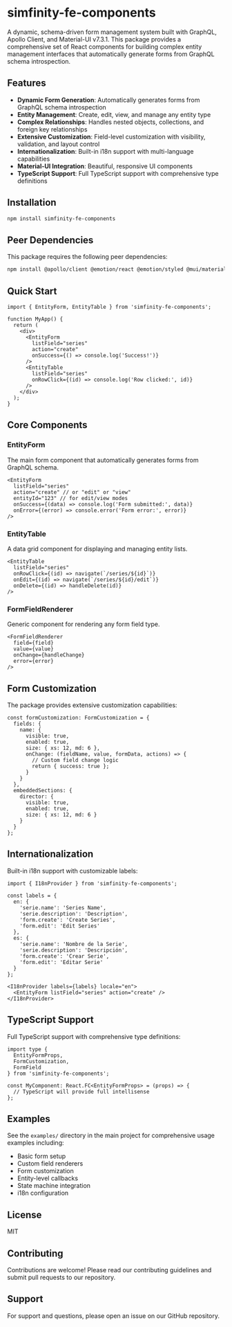 # simfinity-fe-components

A dynamic, schema-driven form management system built with GraphQL, Apollo Client, and Material-UI v7.3.1. This package provides a comprehensive set of React components for building complex entity management interfaces that automatically generate forms from GraphQL schema introspection.

## Features

- **Dynamic Form Generation**: Automatically generates forms from GraphQL schema introspection
- **Entity Management**: Create, edit, view, and manage any entity type
- **Complex Relationships**: Handles nested objects, collections, and foreign key relationships
- **Extensive Customization**: Field-level customization with visibility, validation, and layout control
- **Internationalization**: Built-in i18n support with multi-language capabilities
- **Material-UI Integration**: Beautiful, responsive UI components
- **TypeScript Support**: Full TypeScript support with comprehensive type definitions

## Installation

```bash
npm install simfinity-fe-components
```

## Peer Dependencies

This package requires the following peer dependencies:

```bash
npm install @apollo/client @emotion/react @emotion/styled @mui/material @mui/icons-material @mui/system @mui/x-data-grid graphql react react-dom
```

## Quick Start

```tsx
import { EntityForm, EntityTable } from 'simfinity-fe-components';

function MyApp() {
  return (
    <div>
      <EntityForm
        listField="series"
        action="create"
        onSuccess={() => console.log('Success!')}
      />
      <EntityTable
        listField="series"
        onRowClick={(id) => console.log('Row clicked:', id)}
      />
    </div>
  );
}
```

## Core Components

### EntityForm
The main form component that automatically generates forms from GraphQL schema.

```tsx
<EntityForm
  listField="series"
  action="create" // or "edit" or "view"
  entityId="123" // for edit/view modes
  onSuccess={(data) => console.log('Form submitted:', data)}
  onError={(error) => console.error('Form error:', error)}
/>
```

### EntityTable
A data grid component for displaying and managing entity lists.

```tsx
<EntityTable
  listField="series"
  onRowClick={(id) => navigate(`/series/${id}`)}
  onEdit={(id) => navigate(`/series/${id}/edit`)}
  onDelete={(id) => handleDelete(id)}
/>
```

### FormFieldRenderer
Generic component for rendering any form field type.

```tsx
<FormFieldRenderer
  field={field}
  value={value}
  onChange={handleChange}
  error={error}
/>
```

## Form Customization

The package provides extensive customization capabilities:

```tsx
const formCustomization: FormCustomization = {
  fields: {
    name: {
      visible: true,
      enabled: true,
      size: { xs: 12, md: 6 },
      onChange: (fieldName, value, formData, actions) => {
        // Custom field change logic
        return { success: true };
      }
    }
  },
  embeddedSections: {
    director: {
      visible: true,
      enabled: true,
      size: { xs: 12, md: 6 }
    }
  }
};
```

## Internationalization

Built-in i18n support with customizable labels:

```tsx
import { I18nProvider } from 'simfinity-fe-components';

const labels = {
  en: {
    'serie.name': 'Series Name',
    'serie.description': 'Description',
    'form.create': 'Create Series',
    'form.edit': 'Edit Series'
  },
  es: {
    'serie.name': 'Nombre de la Serie',
    'serie.description': 'Descripción',
    'form.create': 'Crear Serie',
    'form.edit': 'Editar Serie'
  }
};

<I18nProvider labels={labels} locale="en">
  <EntityForm listField="series" action="create" />
</I18nProvider>
```

## TypeScript Support

Full TypeScript support with comprehensive type definitions:

```tsx
import type { 
  EntityFormProps, 
  FormCustomization, 
  FormField 
} from 'simfinity-fe-components';

const MyComponent: React.FC<EntityFormProps> = (props) => {
  // TypeScript will provide full intellisense
};
```

## Examples

See the `examples/` directory in the main project for comprehensive usage examples including:

- Basic form setup
- Custom field renderers
- Form customization
- Entity-level callbacks
- State machine integration
- i18n configuration

## License

MIT

## Contributing

Contributions are welcome! Please read our contributing guidelines and submit pull requests to our repository.

## Support

For support and questions, please open an issue on our GitHub repository.
